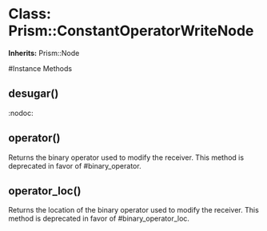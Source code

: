 # Class: Prism::ConstantOperatorWriteNode
**Inherits:** Prism::Node
    




#Instance Methods
## desugar() [](#method-i-desugar)
:nodoc:

## operator() [](#method-i-operator)
Returns the binary operator used to modify the receiver. This method is
deprecated in favor of #binary_operator.

## operator_loc() [](#method-i-operator_loc)
Returns the location of the binary operator used to modify the receiver. This
method is deprecated in favor of #binary_operator_loc.

